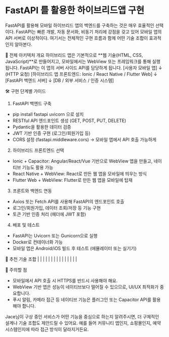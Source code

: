 # FastAPI 를 활용한 하이브리드앱 구현 
FastAPI를 활용해 모바일 하이브리드 앱의 백엔드를 구축하는 것은 매우 효율적인 선택이다. 
FastAPI는 빠른 개발, 자동 문서화, 비동기 처리에 강점을 갖고 있어 모바일 앱의 API 서버로 이상적이다. 
여기서는 전체적인 구현 흐름과 함께 어떤 기술 조합이 효과적인지 알아본다.

🧩 전체 아키텍처 개요
하이브리드 앱은 기본적으로 **웹 기술(HTML, CSS, JavaScript)**로 만들어지고, 모바일에서는 WebView 또는 프레임워크를 통해 실행됩니다. FastAPI는 이 앱의 서버 사이드 API를 담당하게 됩니다.
[사용자 모바일 앱]
     ↓ (HTTP 요청)
[하이브리드 앱 프론트엔드: Ionic / React Native / Flutter Web]
     ↓
[FastAPI 백엔드 서버]
     ↓
[DB / 외부 서비스 / 인증 시스템]



🛠️ 구현 단계별 가이드
1. FastAPI 백엔드 구축
- pip install fastapi uvicorn 으로 설치
- RESTful API 엔드포인트 생성 (GET, POST, PUT, DELETE)
- Pydantic을 활용한 데이터 검증
- JWT 기반 인증 구현 (로그인/회원가입 등)
- CORS 설정 (fastapi.middleware.cors) → 모바일 앱에서 API 호출 가능하게
2. 하이브리드 프론트엔드 선택
- Ionic + Capacitor: Angular/React/Vue 기반으로 WebView 앱을 만들고, 네이티브 기능도 활용 가능
- React Native + WebView: React로 만든 웹 앱을 모바일에 띄우는 방식
- Flutter Web + WebView: Flutter로 만든 웹 앱을 모바일에 탑재
3. 프론트와 백엔드 연동
- Axios 또는 Fetch API를 사용해 FastAPI의 엔드포인트 호출
- 로그인/회원가입, 데이터 조회/저장 등 기능 구현
- 토큰 기반 인증 처리 (헤더에 JWT 포함)
4. 배포 및 테스트
- FastAPI는 Uvicorn 또는 Gunicorn으로 실행
- Docker로 컨테이너화 가능
- 모바일 앱은 Android/iOS 빌드 후 테스트 (에뮬레이터 또는 실기기)

🚀 추천 기술 조합
|  |  | 
|  |  | 
|  |  | 
|  |  | 
|  |  | 



📌 주의할 점
- 모바일에서 API 호출 시 HTTPS를 반드시 사용해야 해요.
- WebView 기반 앱은 성능이 네이티브보다 떨어질 수 있으므로, UI/UX 최적화가 중요합니다.
- 푸시 알림, 카메라 접근 등 네이티브 기능은 플러그인 또는 Capacitor API를 활용해야 합니다.

Jace님이 구상 중인 서비스가 어떤 기능을 중심으로 하는지 알려주시면, 더 구체적인 설계나 기술 조합도 제안드릴 수 있어요. 예를 들어 커뮤니티 앱인지, 쇼핑몰인지, 예약 시스템인지에 따라 접근 방식이 달라지거든요.

